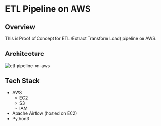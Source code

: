 # ETL Pipeline on AWS

## Overview

This is Proof of Concept for ETL (Extract Transform Load) pipeline on AWS.

## Architecture

![etl-pipeline-on-aws](https://github.com/iamavnish/etl-pipeline/assets/13760927/e99657fb-01bc-4062-8543-fa7b6eaa5c94)

## Tech Stack

- AWS
  - EC2
  - S3
  - IAM
- Apache Airflow (hosted on EC2)
- Python3

